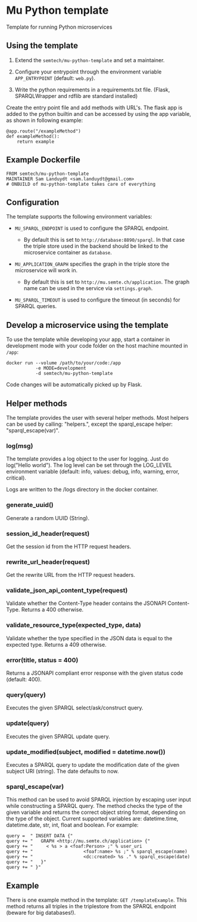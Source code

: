 # Mu Python template

Template for running Python microservices

## Using the template

1) Extend the `semtech/mu-python-template` and set a maintainer.

2) Configure your entrypoint through the environment variable `APP_ENTRYPOINT` (default: `web.py`).

3) Write the python requirements in a requirements.txt file. (Flask, SPARQLWrapper and rdflib are standard installed)

Create the entry point file and add methods with URL's. 
The flask app is added to the python builtin and can be accessed by using the app variable, as shown in following example:

    @app.route("/exampleMethod")
    def exampleMethod():
        return example

## Example Dockerfile

    FROM semtech/mu-python-template
    MAINTAINER Sam Landuydt <sam.landuydt@gmail.com>
    # ONBUILD of mu-python-template takes care of everything

## Configuration

The template supports the following environment variables:

- `MU_SPARQL_ENDPOINT` is used to configure the SPARQL endpoint.

  - By default this is set to `http://database:8890/sparql`. In that case the triple store used in the backend should be linked to the microservice container as `database`.


- `MU_APPLICATION_GRAPH` specifies the graph in the triple store the microservice will work in.

  - By default this is set to `http://mu.semte.ch/application`. The graph name can be used in the service via `settings.graph`.


- `MU_SPARQL_TIMEOUT` is used to configure the timeout (in seconds) for SPARQL queries.

## Develop a microservice using the template

To use the template while developing your app, start a container in development mode with your code folder on the host machine mounted in `/app`:

    docker run --volume /path/to/your/code:/app
               -e MODE=development
               -d semtech/mu-python-template

Code changes will be automatically picked up by Flask.

## Helper methods
The template provides the user with several helper methods. Most helpers can be used by calling: "helpers.<helperName>", except the sparql_escape helper: "sparql_escape(var)".

### log(msg)

The template provides a log object to the user for logging. Just do log("Hello world").
The log level can be set through the LOG_LEVEL environment variable
 (default: info, values: debug, info, warning, error, critical).

Logs are written to the /logs directory in the docker container.

### generate_uuid()

Generate a random UUID (String).

### session_id_header(request)

Get the session id from the HTTP request headers.

### rewrite_url_header(request)

Get the rewrite URL from the HTTP request headers.

### validate_json_api_content_type(request)

Validate whether the Content-Type header contains the JSONAPI Content-Type. Returns a 400 otherwise.

### validate_resource_type(expected_type, data)

Validate whether the type specified in the JSON data is equal to the expected type. Returns a 409 otherwise.

### error(title, status = 400)

Returns a JSONAPI compliant error response with the given status code (default: 400).

### query(query)

Executes the given SPARQL select/ask/construct query.

### update(query)

Executes the given SPARQL update query.

### update_modified(subject, modified = datetime.now())

Executes a SPARQL query to update the modification date of the given subject URI (string).
The date defaults to now.

### sparql_escape(var)
This method can be used to avoid SPARQL injection by escaping user input while constructing a SPARQL query.
The method checks the type of the given variable and returns the correct object string format,
depending on the type of the object. Current supported variables are: datetime.time, datetime.date, str, int, float and boolean.
For example:

    query =  " INSERT DATA {"
    query += "   GRAPH <http://mu.semte.ch/application> {"
    query += "     < %s > a <foaf:Person> ;" % user_uri
    query += "                   <foaf:name> %s ;" % sparql_escape(name)
    query += "                   <dc:created> %s ." % sparql_escape(date)
    query += "   }"
    query += " }"

## Example
There is one example method in the template: `GET /templateExample`. This method returns all triples in the triplestore from the SPARQL endpoint (beware for big databases!).
